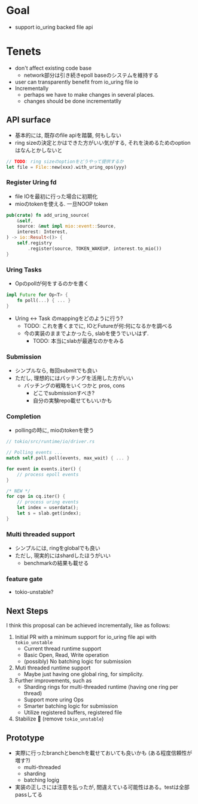# Goal

* support io_uring backed file api


# Tenets
* don't affect existing code base
  * network部分は引き続きepoll baseのシステムを維持する
* user can transparently benefit from io_uring file io
* Incrementally
  * perhaps we have to make changes in several places.
  * changes should be done incrementatlly


## API surface
* 基本的には, 既存のfile apiを踏襲, 何もしない
* ring sizeの決定とかはできた方がいい気がする, それを決めるためのoptionはなんとかしないと

```rust
// TODO: ring sizeのoptionをどうやって提供するか
let file = File::new(xxx).with_uring_ops(yyy)
```

### Register Uring fd
* file IOを最初に行った場合に初期化
* mioのtokenを使える. 一旦NOOP token

```rust
pub(crate) fn add_uring_source(
    &self,
    source: &mut impl mio::event::Source,
    interest: Interest,
) -> io::Result<()> {
    self.registry
        .register(source, TOKEN_WAKEUP, interest.to_mio())
}
```

### Uring Tasks
* Opのpollが何をするのかを書く

```rust
impl Future for Op<T> {
    fn poll(...) { ... }
}
```
* Uring <-> Task のmappingをどのように行う?
  * TODO: これを書くまでに, IOとFutureが何:何になるかを調べる
  * 今の実装のままでよかったら, slabを使うでいいはず.
    * TODO: 本当にslabが最適なのかをみる

### Submission
* シンプルなら, 毎回submitでも良い
* ただし, 理想的にはバッチングを活用した方がいい
  * バッチングの戦略をいくつかと pros, cons
    * どこでsubmissionすべき?
    * 自分の実験repo載せてもいいかも

### Completion
* pollingの時に, mioのtokenを使う

```rust
// tokio/src/runtime/io/driver.rs

// Polling events ...
match self.poll.poll(events, max_wait) { ... }

for event in events.iter() {
    // process epoll events
}

/* NEW */
for cqe in cq.iter() {
    // process uring events
    let index = userdata();
    let s = slab.get(index);
}
```
### Multi threaded support
* シンプルには, ringをglobalでも良い
* ただし, 現実的にはshardしたほうがいい
  * benchmarkの結果も載せる


### feature gate
* tokio-unstable?

## Next Steps
I think this proposal can be achieved incrementally, like as follows:

1. Initial PR with a minimum support for io_uring file api with `tokio_unstable`
   * Current thread runtime support
   * Basic Open, Read, Write operation
   * (possibly) No batching logic for submission
2. Muti threaded runtime support
   * Maybe just having one global ring, for simplicity.
3. Further improvements, such as
   * Sharding rings for multi-threaded runtime (having one ring per thread)
   * Support more uring Ops
   * Smarter batching logic for submission
   * Utilize registered buffers, registered file
4. Stabilize 🚀 (remove `tokio_unstable`)


## Prototype
* 実際に行ったbranchとbenchを載せておいても良いかも (ある程度信頼性が増す?)
  * multi-threaded
  * sharding
  * batching logig
* 実装の正しさには注意を払ったが, 間違えている可能性はある。testは全部passしてる

